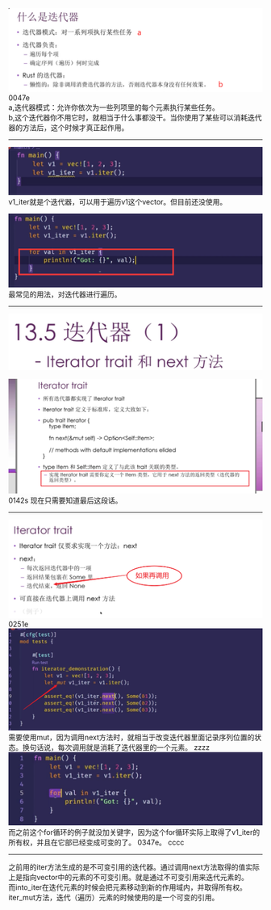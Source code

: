 ![](images/2021-07-12-20-49-48.png)
0047e  
a,迭代器模式：允许你依次为一些列项里的每个元素执行某些任务。  
b,这个迭代器你不用它时，就相当于什么事都没干。当你使用了某些可以消耗迭代器的方法后，这个时候才真正起作用。
***
![](images/2021-07-12-20-51-52.png)
v1_iter就是个迭代器，可以用于遍历v1这个vector。但目前还没使用。

![](images/2021-07-12-20-55-07.png)
最常见的用法，对迭代器进行遍历。
***
![](images/2021-07-12-20-56-11.png)

![](images/2021-07-13-12-40-42.png)
0142s 现在只需要知道最后这段话。
***
![](images/2021-07-13-12-45-16.png)
0251e
![](images/2021-07-13-12-34-58.png)
需要使用mut，因为调用next方法时，就相当于改变迭代器里面记录序列位置的状态。换句话说，每次调用就是消耗了迭代器里的一个元素。 zzzz
![](images/2021-07-13-12-37-03.png)
而之前这个for循环的例子就没加关键字，因为这个for循环实际上取得了v1_iter的所有权，并且在它部已经变成可变的了。 0347e。 cccc
***
之前用的iter方法生成的是不可变引用的迭代器。通过调用next方法取得的值实际上是指向vector中的元素的不可变引用。就是通过不可变引用来迭代元素的。        
而into_iter在迭代元素的时候会把元素移动到新的作用域内，并取得所有权。  
iter_mut方法，迭代（遍历）元素的时候使用的是一个可变的引用。